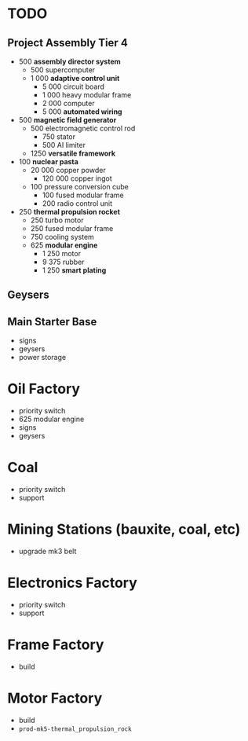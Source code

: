 # TODO

## Project Assembly Tier 4
- 500 **assembly director system**
  - 500 supercomputer
  - 1 000 **adaptive control unit**
      - 5 000 circuit board
      - 1 000 heavy modular frame
      - 2 000 computer
      - 5 000 **automated wiring**
- 500 **magnetic field generator**
    + 500 electromagnetic control rod
        + 750 stator
        + 500 AI limiter
    + 1250 **versatile framework**
- 100 **nuclear pasta**
    - 20 000 copper powder
        - 120 000 copper ingot
    - 100 pressure conversion cube
        - 100 fused modular frame
        - 200 radio control unit
- 250 **thermal propulsion rocket**
    - 250 turbo motor
    - 250 fused modular frame
    - 750 cooling system
    - 625 **modular engine**
        + 1 250 motor
        + 9 375 rubber
        + 1 250 **smart plating**

## Geysers

## Main Starter Base
- signs
- geysers
- power storage

# Oil Factory
- priority switch
- 625 modular engine
- signs
- geysers

# Coal
- priority switch
- support

# Mining Stations (bauxite, coal, etc)
- upgrade mk3 belt

# Electronics Factory
- priority switch 
- support

# Frame Factory
- build

# Motor Factory
- build
- `prod-mk5-thermal_propulsion_rock`
